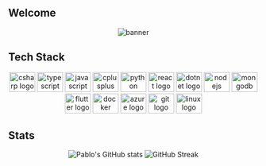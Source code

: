
## Welcome

<div align="center">
  <img src="" alt="banner" />
</div>

## Tech Stack

<div align="center">
  <img src="https://cdn.jsdelivr.net/gh/devicons/devicon/icons/csharp/csharp-original.svg" height="40" width="52" alt="csharp logo" />
  <img src="https://cdn.jsdelivr.net/gh/devicons/devicon/icons/typescript/typescript-original.svg" height="40" width="52" alt="typescript logo" />
  <img src="https://cdn.jsdelivr.net/gh/devicons/devicon/icons/javascript/javascript-original.svg" height="40" width="52" alt="javascript logo" />
  <img src="https://cdn.jsdelivr.net/gh/devicons/devicon/icons/cplusplus/cplusplus-original.svg" height="40" width="52" alt="cplusplus logo" />
  <img src="https://cdn.jsdelivr.net/gh/devicons/devicon/icons/python/python-original.svg" height="40" width="52" alt="python logo" />
  <img src="https://cdn.jsdelivr.net/gh/devicons/devicon/icons/react/react-original.svg" height="40" width="52" alt="react logo" />
  <img src="https://cdn.jsdelivr.net/gh/devicons/devicon/icons/dotnetcore/dotnetcore-original.svg" height="40" width="52" alt="dotnet logo" />
  <img src="https://cdn.jsdelivr.net/gh/devicons/devicon/icons/nodejs/nodejs-original.svg" height="40" width="52" alt="nodejs logo" />
  <img src="https://cdn.jsdelivr.net/gh/devicons/devicon/icons/mongodb/mongodb-original.svg" height="40" width="52" alt="mongodb logo" />
  <img src="https://cdn.jsdelivr.net/gh/devicons/devicon/icons/flutter/flutter-original.svg" height="40" width="52" alt="flutter logo" />
  <img src="https://cdn.jsdelivr.net/gh/devicons/devicon/icons/docker/docker-original.svg" height="40" width="52" alt="docker logo" />
  <img src="https://cdn.jsdelivr.net/gh/devicons/devicon/icons/azure/azure-original.svg" height="40" width="52" alt="azure logo" />
  <img src="https://cdn.jsdelivr.net/gh/devicons/devicon/icons/git/git-original.svg" height="40" width="52" alt="git logo" />
  <img src="https://cdn.jsdelivr.net/gh/devicons/devicon/icons/linux/linux-original.svg" height="40" width="52" alt="linux logo" />
</div>

## Stats

<div align="center">
  <img src="https://github-readme-stats.vercel.app/api?username=pedicino&show_icons=true&theme=tokyonight" alt="Pablo's GitHub stats" />
  <img src="https://github-readme-streak-stats.herokuapp.com/?user=pedicino&theme=tokyonight" alt="GitHub Streak" />
</div>
